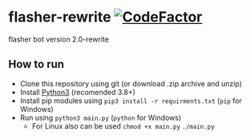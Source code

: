 # flasher-rewrite [![CodeFactor](https://www.codefactor.io/repository/github/tuxlabore/flasher-rewrite/badge)](https://www.codefactor.io/repository/github/tuxlabore/flasher-rewrite)
flasher bot version 2.0-rewrite

## How to run
* Clone this repository using git (or download .zip archive and unzip)
* Install [Python3](https://www.python.org/downloads/) (recomended 3.8+)
* Install pip modules using `pip3 install -r requirments.txt` (`pip` for Windows)
* Run using `python3 main.py` (`python` for Windows)
    * For Linux also can be used `chmod +x main.py` `./main.py`